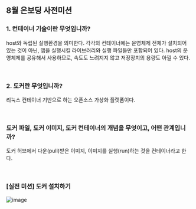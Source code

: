 ## 8월 온보딩 사전미션

### 1. 컨테이너 기술이란 무엇입니까?
host와 독립된 실행환경을 의미한다.
각각의 컨테이너에는 운영체제 전체가 설치되어 있는 것이 아닌, 앱을 실행시킬 라이브러리와 실행 파일들만 포함되어 있다.
host의 운영체제를 공유해서 사용하므로, 속도도 느려지지 않고 저장장치의 용량도 아낄 수 있다.

<br/>

### 2. 도커란 무엇입니까?
리눅스 컨테이너 기반으로 하는 오픈소스 가상화 플랫폼이다.

<br/>

### 도커 파일, 도커 이미지, 도커 컨테이너의 개념을 무엇이고, 어떤 관계입니까?
도커 허브에서 다운(pull)받은 이미지, 이미지를 실행(run)하는 것을 컨테이너라고 한다.

<br/>

### [실전 미션] 도커 설치하기
![image](https://github.com/HBNU-Avocado/Avocado-backend/assets/95692663/be2e1a47-ec8f-4b38-a79d-3220c8e69546)